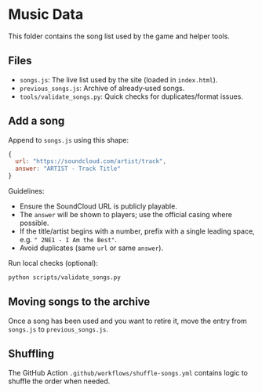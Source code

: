 # Music Data

This folder contains the song list used by the game and helper tools.

## Files
- `songs.js`: The live list used by the site (loaded in `index.html`).
- `previous_songs.js`: Archive of already‑used songs.
- `tools/validate_songs.py`: Quick checks for duplicates/format issues.

## Add a song
Append to `songs.js` using this shape:
```js
{
  url: "https://soundcloud.com/artist/track",
  answer: "ARTIST - Track Title"
}
```

Guidelines:
- Ensure the SoundCloud URL is publicly playable.
- The `answer` will be shown to players; use the official casing where possible.
- If the title/artist begins with a number, prefix with a single leading space, e.g. `" 2NE1 - I Am the Best"`.
- Avoid duplicates (same `url` or same `answer`).

Run local checks (optional):
```bash
python scripts/validate_songs.py
```

## Moving songs to the archive
Once a song has been used and you want to retire it, move the entry from `songs.js` to `previous_songs.js`.

## Shuffling
The GitHub Action `.github/workflows/shuffle-songs.yml` contains logic to shuffle the order when needed.